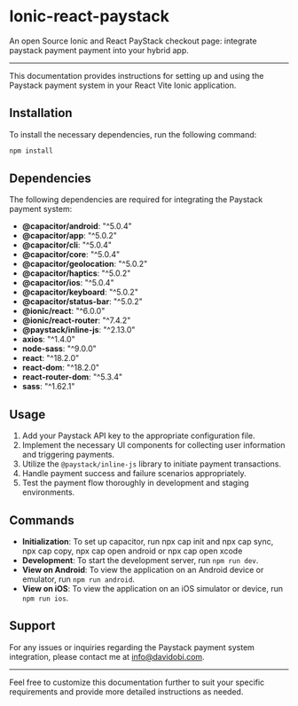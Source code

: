 # Ionic-react-paystack
An open Source Ionic and React PayStack checkout page: integrate paystack payment payment into your hybrid app.



---

This documentation provides instructions for setting up and using the Paystack payment system in your React Vite Ionic application.

## Installation

To install the necessary dependencies, run the following command:

```bash
npm install
```

## Dependencies

The following dependencies are required for integrating the Paystack payment system:

- **@capacitor/android**: "^5.0.4"
- **@capacitor/app**: "^5.0.2"
- **@capacitor/cli**: "^5.0.4"
- **@capacitor/core**: "^5.0.4"
- **@capacitor/geolocation**: "^5.0.2"
- **@capacitor/haptics**: "^5.0.2"
- **@capacitor/ios**: "^5.0.4"
- **@capacitor/keyboard**: "^5.0.2"
- **@capacitor/status-bar**: "^5.0.2"
- **@ionic/react**: "^6.0.0"
- **@ionic/react-router**: "^7.4.2"
- **@paystack/inline-js**: "^2.13.0"
- **axios**: "^1.4.0"
- **node-sass**: "^9.0.0"
- **react**: "^18.2.0"
- **react-dom**: "^18.2.0"
- **react-router-dom**: "^5.3.4"
- **sass**: "^1.62.1"

## Usage

1. Add your Paystack API key to the appropriate configuration file.
2. Implement the necessary UI components for collecting user information and triggering payments.
3. Utilize the `@paystack/inline-js` library to initiate payment transactions.
4. Handle payment success and failure scenarios appropriately.
5. Test the payment flow thoroughly in development and staging environments.

## Commands
- **Initialization**: To set up capacitor, run npx cap init and npx cap sync, npx cap copy, npx cap open android or npx cap open xcode 
- **Development**: To start the development server, run `npm run dev`.
- **View on Android**: To view the application on an Android device or emulator, run `npm run android`.
- **View on iOS**: To view the application on an iOS simulator or device, run `npm run ios`.

## Support

For any issues or inquiries regarding the Paystack payment system integration, please contact me at info@davidobi.com.

---

Feel free to customize this documentation further to suit your specific requirements and provide more detailed instructions as needed.
